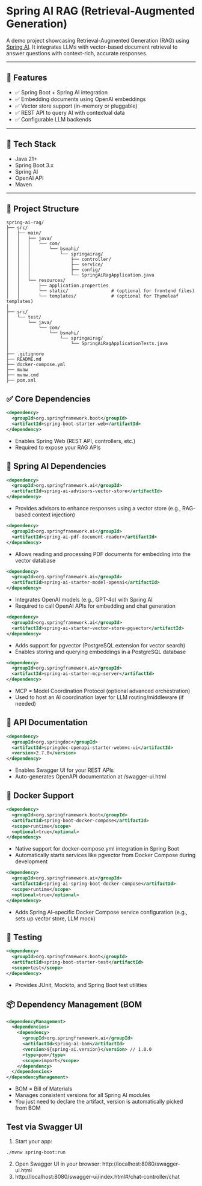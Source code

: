 # Spring AI RAG (Retrieval-Augmented Generation)

A demo project showcasing Retrieval-Augmented Generation (RAG) using [Spring AI](https://docs.spring.io/spring-ai/reference/). It integrates LLMs with vector-based document retrieval to answer questions with context-rich, accurate responses.

---

## 🚀 Features

- ✅ Spring Boot + Spring AI integration
- ✅ Embedding documents using OpenAI embeddings
- ✅ Vector store support (in-memory or pluggable)
- ✅ REST API to query AI with contextual data
- ✅ Configurable LLM backends

---

## 🧰 Tech Stack

- Java 21+
- Spring Boot 3.x
- Spring AI
- OpenAI API
- Maven

---

## 📂 Project Structure

````tree
spring-ai-rag/
├── src/
│   ├── main/
│   │   ├── java/
│   │   │   └── com/
│   │   │       └── bsmahi/
│   │   │           └── springairag/
│   │   │               ├── controller/
│   │   │               ├── service/
│   │   │               ├── config/
│   │   │               └── SpringAiRagApplication.java
│   │   └── resources/
│   │       ├── application.properties
│   │       └── static/                # (optional for frontend files)
│   │       └── templates/             # (optional for Thymeleaf templates)
│
├── src/
│   └── test/
│       └── java/
│           └── com/
│               └── bsmahi/
│                   └── springairag/
│                       └── SpringAiRagApplicationTests.java
│
├── .gitignore
├── README.md
├── docker-compose.yml
├── mvnw
├── mvnw.cmd
├── pom.xml

````

## ✅ Core Dependencies

```xml
<dependency>
  <groupId>org.springframework.boot</groupId>
  <artifactId>spring-boot-starter-web</artifactId>
</dependency>

```
- Enables Spring Web (REST API, controllers, etc.)
- Required to expose your RAG APIs

## 🧠 Spring AI Dependencies

```xml
<dependency>
  <groupId>org.springframework.ai</groupId>
  <artifactId>spring-ai-advisors-vector-store</artifactId>
</dependency>
```
- Provides advisors to enhance responses using a vector store (e.g., RAG-based context injection)

```xml
<dependency>
  <groupId>org.springframework.ai</groupId>
  <artifactId>spring-ai-pdf-document-reader</artifactId>
</dependency>
```
- Allows reading and processing PDF documents for embedding into the vector database

```xml
<dependency>
  <groupId>org.springframework.ai</groupId>
  <artifactId>spring-ai-starter-model-openai</artifactId>
</dependency>
```
- Integrates OpenAI models (e.g., GPT-4o) with Spring AI
- Required to call OpenAI APIs for embedding and chat generation

```xml
<dependency>
  <groupId>org.springframework.ai</groupId>
  <artifactId>spring-ai-starter-vector-store-pgvector</artifactId>
</dependency>
```
- Adds support for pgvector (PostgreSQL extension for vector search)
- Enables storing and querying embeddings in a PostgreSQL database

```xml
<dependency>
  <groupId>org.springframework.ai</groupId>
  <artifactId>spring-ai-starter-mcp-server</artifactId>
</dependency>
```

- MCP = Model Coordination Protocol (optional advanced orchestration)
- Used to host an AI coordination layer for LLM routing/middleware (if needed)

## 📖 API Documentation

```xml
<dependency>
  <groupId>org.springdoc</groupId>
  <artifactId>springdoc-openapi-starter-webmvc-ui</artifactId>
  <version>2.7.0</version>
</dependency>
```
- Enables Swagger UI for your REST APIs
- Auto-generates OpenAPI documentation at /swagger-ui.html

## 🐳 Docker Support

```xml
<dependency>
  <groupId>org.springframework.boot</groupId>
  <artifactId>spring-boot-docker-compose</artifactId>
  <scope>runtime</scope>
  <optional>true</optional>
</dependency>
```

- Native support for docker-compose.yml integration in Spring Boot
- Automatically starts services like pgvector from Docker Compose during development

```xml
<dependency>
  <groupId>org.springframework.ai</groupId>
  <artifactId>spring-ai-spring-boot-docker-compose</artifactId>
  <scope>runtime</scope>
  <optional>true</optional>
</dependency>
``` 
- Adds Spring AI–specific Docker Compose service configuration (e.g., sets up vector store, LLM mock)

## 🧪 Testing

```xml
<dependency>
  <groupId>org.springframework.boot</groupId>
  <artifactId>spring-boot-starter-test</artifactId>
  <scope>test</scope>
</dependency>
```
- Provides JUnit, Mockito, and Spring Boot test utilities

## 📦 Dependency Management (BOM

```xml
<dependencyManagement>
  <dependencies>
    <dependency>
      <groupId>org.springframework.ai</groupId>
      <artifactId>spring-ai-bom</artifactId>
      <version>${spring-ai.version}</version> // 1.0.0
      <type>pom</type>
      <scope>import</scope>
    </dependency>
  </dependencies>
</dependencyManagement>
```
- BOM = Bill of Materials
- Manages consistent versions for all Spring AI modules
- You just need to declare the artifact, version is automatically picked from BOM

## Test via Swagger UI
1. Start your app:
  ```bash
  ./mvnw spring-boot:run
  ```
2. Open Swagger UI in your browser: http://localhost:8080/swagger-ui.html
3. http://localhost:8080/swagger-ui/index.html#/chat-controller/chat
